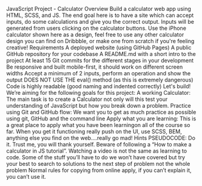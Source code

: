 JavaScript Project - Calculator
Overview
Build a calculator web app using HTML, SCSS, and JS.
The end goal here is to have a site which can accept inputs, do some calculations and give you the correct output. Inputs will be generated from users clicking on the calculator buttons.
Use the iPhone calculator shown here as a design, feel free to use any other calculator design you can find on Dribbble, or make one from scratch if you're feeling creative!
Requirements
A deployed website (using GitHub Pages)
A public GitHub repository for your codebase
A README.md with a short intro to the project
At least 15 Git commits for the different stages in your development
Be responsive and built mobile-first, it should work on different screen widths
Accept a minimum of 2 inputs, perform an operation and show the output
DOES NOT USE THE eval() method (as this is extremely dangerous)
Code is highly readable (good naming and indented correctly)
Let's build!
We’re aiming for the following goals for this project:
A working Calculator: The main task is to create a Calculator not only will this test your understanding of JavaScript but how you break down a problem.
Practice using Git and GitHub flow: We want you to get as much practice as possible using git, GitHub and the command line
Apply what you are learning: This is a great place to apply what you have been learningon all of the course so far. When you get it functioning really push on the UI, use SCSS, BEM, anything else you find on the web....really go mad!
Hints
PSEUDOCODE: Do it. Trust me, you will thank yourself.
Beware of following a “How to make a calculator in JS tutorial”. Watching a video is not the same as learning to code. Some of the stuff you’ll have to do we won’t have covered but try your best to search to solutions to the next step of problem not the whole problem
Normal rules for copying from online apply, if you can’t explain it, you can’t use it.